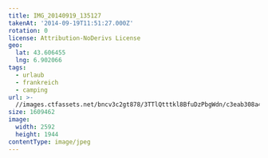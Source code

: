 ```yaml
---
title: IMG_20140919_135127
takenAt: '2014-09-19T11:51:27.000Z'
rotation: 0
license: Attribution-NoDerivs License
geo:
  lat: 43.606455
  lng: 6.902066
tags:
  - urlaub
  - frankreich
  - camping
url: >-
  //images.ctfassets.net/bncv3c2gt878/3TTlQtttkl8BfuDzPbgWdn/c3eab308a4c324b069a5075990902a09/img_20140919_135127_27696550504_o
size: 1609462
image:
  width: 2592
  height: 1944
contentType: image/jpeg
---
```



